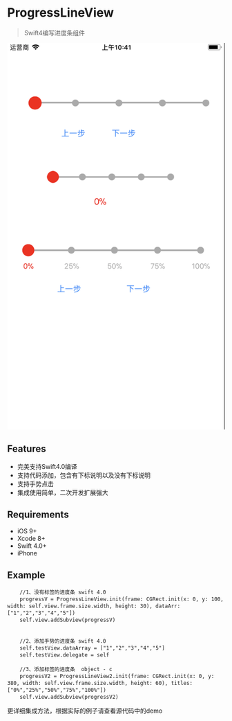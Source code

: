# ProgressLineView

>Swift4编写进度条组件

![test.jpg](https://github.com/Nick-Hoper/ProgressLineView/blob/master/test.jpg)


## Features

- 完美支持Swift4.0编译
- 支持代码添加，包含有下标说明以及没有下标说明
- 支持手势点击
- 集成使用简单，二次开发扩展强大


## Requirements

- iOS 9+
- Xcode 8+
- Swift 4.0+
- iPhone

## Example

        //1、没有标签的进度条 swift 4.0
        progressV = ProgressLineView.init(frame: CGRect.init(x: 0, y: 100, width: self.view.frame.size.width, height: 30), dataArr: ["1","2","3","4","5"])
        self.view.addSubview(progressV)
        
        
        //2、添加手势的进度条 swift 4.0
        self.testView.dataArray = ["1","2","3","4","5"]
        self.testView.delegate = self

        //3、添加标签的进度条  object - c
        progressV2 = ProgressLineView2.init(frame: CGRect.init(x: 0, y: 380, width: self.view.frame.size.width, height: 60), titles: ["0%","25%","50%","75%","100%"])
        self.view.addSubview(progressV2)
        

更详细集成方法，根据实际的例子请查看源代码中的demo



